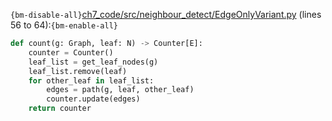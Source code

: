 `{bm-disable-all}`[ch7_code/src/neighbour_detect/EdgeOnlyVariant.py](ch7_code/src/neighbour_detect/EdgeOnlyVariant.py) (lines 56 to 64):`{bm-enable-all}`

```python
def count(g: Graph, leaf: N) -> Counter[E]:
    counter = Counter()
    leaf_list = get_leaf_nodes(g)
    leaf_list.remove(leaf)
    for other_leaf in leaf_list:
        edges = path(g, leaf, other_leaf)
        counter.update(edges)
    return counter
```
